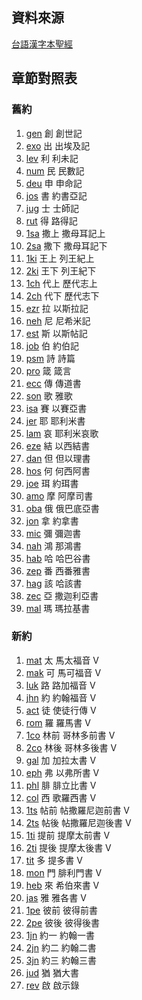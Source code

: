 ## 資料來源

[台語漢字本聖經](http://www.lingshyang.com/)

## 章節對照表

### 舊約

01. [gen](http://www.lingshyang.com/bible/taiwan_Bible/gen/gen1.htm) 創    創世記    
02. [exo](http://www.lingshyang.com/bible/taiwan_Bible/exo/exo1.htm) 出    出埃及記
03. [lev](http://www.lingshyang.com/bible/taiwan_Bible/lev/lev1.htm) 利    利未記
04. [num](http://www.lingshyang.com/bible/taiwan_Bible/num/num1.htm) 民    民數記
05. [deu](http://www.lingshyang.com/bible/taiwan_Bible/deu/deu1.htm) 申    申命記
06. [jos](http://www.lingshyang.com/bible/taiwan_Bible/jos/jos1.htm) 書    約書亞記
07. [jug](http://www.lingshyang.com/bible/taiwan_Bible/jug/jug1.htm) 士    士師記	
08. [rut](http://www.lingshyang.com/bible/taiwan_Bible/rut/rut1.htm) 得    路得記	
09. [1sa](http://www.lingshyang.com/bible/taiwan_Bible/1sa/1sa1.htm) 撒上  撒母耳記上
10. [2sa](http://www.lingshyang.com/bible/taiwan_Bible/2sa/2sa1.htm) 撒下  撒母耳記下
11. [1ki](http://www.lingshyang.com/bible/taiwan_Bible/1ki/1ki1.htm) 王上  列王紀上
12. [2ki](http://www.lingshyang.com/bible/taiwan_Bible/2ki/2ki1.htm) 王下  列王紀下
13. [1ch](http://www.lingshyang.com/bible/taiwan_Bible/1ch/1ch1.htm) 代上  歷代志上
14. [2ch](http://www.lingshyang.com/bible/taiwan_Bible/2ch/2ch1.htm) 代下  歷代志下
15. [ezr](http://www.lingshyang.com/bible/taiwan_Bible/ezr/ezr1.htm) 拉    以斯拉記
16. [neh](http://www.lingshyang.com/bible/taiwan_Bible/neh/neh1.htm) 尼    尼希米記
17. [est](http://www.lingshyang.com/bible/taiwan_Bible/est/est1.htm) 斯    以斯帖記
18. [job](http://www.lingshyang.com/bible/taiwan_Bible/job/job1.htm) 伯    約伯記
19. [psm](http://www.lingshyang.com/bible/taiwan_Bible/psm/psm1.htm) 詩    詩篇
20. [pro](http://www.lingshyang.com/bible/taiwan_Bible/pro/pro1.htm) 箴    箴言
21. [ecc](http://www.lingshyang.com/bible/taiwan_Bible/ecc/ecc1.htm) 傳    傳道書
22. [son](http://www.lingshyang.com/bible/taiwan_Bible/son/son1.htm) 歌    雅歌
23. [isa](http://www.lingshyang.com/bible/taiwan_Bible/isa/isa1.htm) 賽    以賽亞書
24. [jer](http://www.lingshyang.com/bible/taiwan_Bible/jer/jer1.htm) 耶    耶利米書
25. [lam](http://www.lingshyang.com/bible/taiwan_Bible/lam/lam1.htm) 哀    耶利米哀歌
26. [eze](http://www.lingshyang.com/bible/taiwan_Bible/eze/eze1.htm) 結    以西結書
27. [dan](http://www.lingshyang.com/bible/taiwan_Bible/dan/dan1.htm) 但    但以理書
28. [hos](http://www.lingshyang.com/bible/taiwan_Bible/hos/hos1.htm) 何    何西阿書
29. [joe](http://www.lingshyang.com/bible/taiwan_Bible/joe/joe1.htm) 珥    約珥書
30. [amo](http://www.lingshyang.com/bible/taiwan_Bible/amo/amo1.htm) 摩    阿摩司書	
31. [oba](http://www.lingshyang.com/bible/taiwan_Bible/oba/oba1.htm) 俄    俄巴底亞書
32. [jon](http://www.lingshyang.com/bible/taiwan_Bible/jon/jon1.htm) 拿    約拿書
33. [mic](http://www.lingshyang.com/bible/taiwan_Bible/mic/mic1.htm) 彌    彌迦書
34. [nah](http://www.lingshyang.com/bible/taiwan_Bible/nah/nah1.htm) 鴻    那鴻書
35. [hab](http://www.lingshyang.com/bible/taiwan_Bible/hab/hab1.htm) 哈    哈巴谷書
36. [zep](http://www.lingshyang.com/bible/taiwan_Bible/zep/zep1.htm) 番    西番雅書
37. [hag](http://www.lingshyang.com/bible/taiwan_Bible/hag/hag1.htm) 該    哈該書
38. [zec](http://www.lingshyang.com/bible/taiwan_Bible/zec/zec1.htm) 亞    撒迦利亞書
39. [mal](http://www.lingshyang.com/bible/taiwan_Bible/mal/mal1.htm) 瑪    瑪拉基書

### 新約

01. [mat](http://www.lingshyang.com/bible/taiwan_Bible/mat/mat1.htm) 太    馬太福音  V
02. [mak](http://www.lingshyang.com/bible/taiwan_Bible/mak/mak1.htm) 可    馬可福音  V
03. [luk](http://www.lingshyang.com/bible/taiwan_Bible/luk/luk1.htm) 路    路加福音  V
04. [jhn](http://www.lingshyang.com/bible/taiwan_Bible/jhn/jhn1.htm) 約    約翰福音  V
05. [act](http://www.lingshyang.com/bible/taiwan_Bible/act/act1.htm) 徒    使徒行傳  V
06. [rom](http://www.lingshyang.com/bible/taiwan_Bible/rom/rom1.htm) 羅    羅馬書  V 
07. [1co](http://www.lingshyang.com/bible/taiwan_Bible/1co/1co1.htm) 林前  哥林多前書  V
08. [2co](http://www.lingshyang.com/bible/taiwan_Bible/2co/2co1.htm) 林後  哥林多後書  V
09. [gal](http://www.lingshyang.com/bible/taiwan_Bible/gal/gal1.htm) 加    加拉太書  V
10. [eph](http://www.lingshyang.com/bible/taiwan_Bible/eph/eph1.htm) 弗    以弗所書  V
11. [phl](http://www.lingshyang.com/bible/taiwan_Bible/phl/phl1.htm) 腓    腓立比書  V
12. [col](http://www.lingshyang.com/bible/taiwan_Bible/col/col1.htm) 西    歌羅西書  V
13. [1ts](http://www.lingshyang.com/bible/taiwan_Bible/1ts/1ts1.htm) 帖前  帖撒羅尼迦前書  V
14. [2ts](http://www.lingshyang.com/bible/taiwan_Bible/2ts/2ts1.htm) 帖後  帖撒羅尼迦後書  V
15. [1ti](http://www.lingshyang.com/bible/taiwan_Bible/1ti/1ti1.htm) 提前  提摩太前書  V
16. [2ti](http://www.lingshyang.com/bible/taiwan_Bible/2ti/2ti1.htm) 提後  提摩太後書  V
17. [tit](http://www.lingshyang.com/bible/taiwan_Bible/tit/tit1.htm) 多    提多書  V
18. [mon](http://www.lingshyang.com/bible/taiwan_Bible/mon/mon1.htm) 門    腓利門書  V
19. [heb](http://www.lingshyang.com/bible/taiwan_Bible/heb/heb1.htm) 來    希伯來書  V
20. [jas](http://www.lingshyang.com/bible/taiwan_Bible/jas/jas1.htm) 雅    雅各書  V
21. [1pe](http://www.lingshyang.com/bible/taiwan_Bible/1pe/1pe1.htm) 彼前  彼得前書
22. [2pe](http://www.lingshyang.com/bible/taiwan_Bible/2pe/2pe1.htm) 彼後  彼得後書
23. [1jn](http://www.lingshyang.com/bible/taiwan_Bible/1jn/1jn1.htm) 約一  約翰一書
24. [2jn](http://www.lingshyang.com/bible/taiwan_Bible/2jn/2jn1.htm) 約二  約翰二書
25. [3jn](http://www.lingshyang.com/bible/taiwan_Bible/3jn/3jn1.htm) 約三  約翰三書
26. [jud](http://www.lingshyang.com/bible/taiwan_Bible/jud/jud1.htm) 猶    猶大書
27. [rev](http://www.lingshyang.com/bible/taiwan_Bible/rev/rev1.htm) 啟    啟示錄
